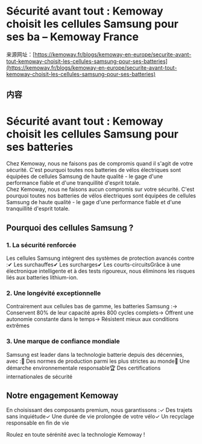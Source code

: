 <!-- TRANSFORM_DIFF_MODIFIED: DO NOT OVERWRITE -->

# Sécurité avant tout : Kemoway choisit les cellules Samsung pour ses ba – Kemoway France

来源网址：[https://kemoway.fr/blogs/kemoway-en-europe/securite-avant-tout-kemoway-choisit-les-cellules-samsung-pour-ses-batteries](https://kemoway.fr/blogs/kemoway-en-europe/securite-avant-tout-kemoway-choisit-les-cellules-samsung-pour-ses-batteries)

## 内容

<link rel="stylesheet" href="/kmy/assets/css/markdown.css">

# Sécurité avant tout : Kemoway choisit les cellules Samsung pour ses batteries

<div class='old-text'><span class='removed'>Chez Kemoway, nous ne faisons pas de compromis quand il s'agit de votre sécurité. C'est pourquoi toutes nos batteries de vélos électriques sont équipées de cellules Samsung de haute qualité - le gage d'une performance fiable et d'une tranquillité d'esprit totale.</span></div>
<div class='new-text'><span class='added'>Chez Kemoway, nous ne faisons aucun compromis sur votre sécurité. C'est pourquoi toutes nos batteries de vélos électriques sont équipées de cellules Samsung de haute qualité - le gage d'une performance fiable et d'une tranquillité d'esprit totale.</span></div>

## Pourquoi des cellules Samsung ?

### 1. La sécurité renforcée

Les cellules Samsung intègrent des systèmes de protection avancés contre :✔ Les surchauffes✔ Les surcharges✔ Les courts-circuitsGrâce à une électronique intelligente et à des tests rigoureux, nous éliminons les risques liés aux batteries lithium-ion.

### 2. Une longévité exceptionnelle

Contrairement aux cellules bas de gamme, les batteries Samsung :→ Conservent 80% de leur capacité après 800 cycles complets→ Offrent une autonomie constante dans le temps→ Résistent mieux aux conditions extrêmes

### 3. Une marque de confiance mondiale

Samsung est leader dans la technologie batterie depuis des décennies, avec :🔋 Des normes de production parmi les plus strictes au monde🌱 Une démarche environnementale responsable🏆 Des certifications internationales de sécurité

## Notre engagement Kemoway

En choisissant des composants premium, nous garantissons :✓ Des trajets sans inquiétude✓ Une durée de vie prolongée de votre vélo✓ Un recyclage responsable en fin de vie

Roulez en toute sérénité avec la technologie Kemoway !
